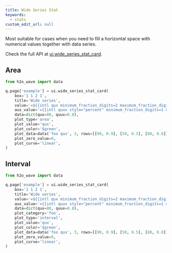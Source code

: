 ```yaml
---
title: Wide Series Stat
keywords:
  - stats
custom_edit_url: null
---
```


Most suitable for cases when you need to fill a horizontal space with numerical values together
with data series.

Check the full API at [ui.wide_series_stat_card](/docs/api/ui#wide_series_stat_card).

## Area

```py
from h2o_wave import data

q.page['example'] = ui.wide_series_stat_card(
    box='1 1 2 1',
    title='Wide series',
    value='=${{intl qux minimum_fraction_digits=2 maximum_fraction_digits=2}}',
    aux_value='={{intl quux style="percent" minimum_fraction_digits=1 maximum_fraction_digits=1}}',
    data=dict(qux=80, quux=0.8),
    plot_type='area',
    plot_value='qux',
    plot_color='$green',
    plot_data=data('foo qux', 3, rows=[[90, 0.9], [50, 0.5], [80, 0.8]]),
    plot_zero_value=0,
    plot_curve='linear',
)
```

## Interval

```py
from h2o_wave import data

q.page['example'] = ui.wide_series_stat_card(
    box='1 1 2 1',
    title='Wide series',
    value='=${{intl qux minimum_fraction_digits=2 maximum_fraction_digits=2}}',
    aux_value='={{intl quux style="percent" minimum_fraction_digits=1 maximum_fraction_digits=1}}',
    data=dict(qux=80, quux=0.8),
    plot_category='foo',
    plot_type='interval',
    plot_value='qux',
    plot_color='$green',
    plot_data=data('foo qux', 3, rows=[[90, 0.9], [50, 0.5], [80, 0.8]]),
    plot_zero_value=0,
    plot_curve='linear',
)
```
